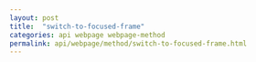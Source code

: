 ```yaml
---
layout: post
title:  "switch-to-focused-frame"
categories: api webpage webpage-method
permalink: api/webpage/method/switch-to-focused-frame.html
---
```


